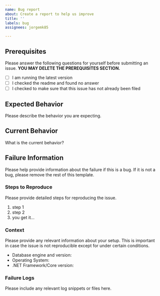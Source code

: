 ```yaml
---
name: Bug report
about: Create a report to help us improve
title: ''
labels: bug
assignees: jorgemk85

---
```


## Prerequisites

Please answer the following questions for yourself before submitting an issue. **YOU MAY DELETE THE PREREQUISITES SECTION.**

- [ ] I am running the latest version
- [ ] I checked the readme and found no answer
- [ ] I checked to make sure that this issue has not already been filed

## Expected Behavior

Please describe the behavior you are expecting.

## Current Behavior

What is the current behavior?

## Failure Information

Please help provide information about the failure if this is a bug. If it is not a bug, please remove the rest of this template.

### Steps to Reproduce

Please provide detailed steps for reproducing the issue.

1. step 1
2. step 2
3. you get it...

### Context

Please provide any relevant information about your setup. This is important in case the issue is not reproducible except for under certain conditions.

* Database engine and version:
* Operating System:
* .NET Framework/Core version:

### Failure Logs

Please include any relevant log snippets or files here.
